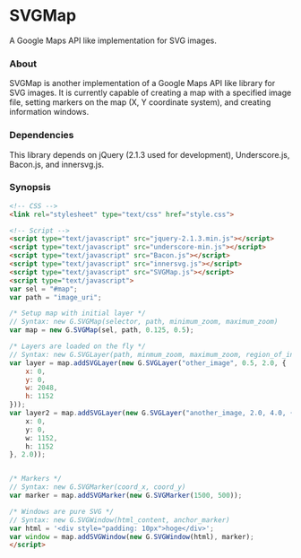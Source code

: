 SVGMap
======

A Google Maps API like implementation for SVG images.

### About

SVGMap is another implementation of a Google Maps API like library for SVG images. It is currently capable of creating a map with a specified image file, setting markers on the map (X, Y coordinate system), and creating information windows.


### Dependencies
This library depends on jQuery (2.1.3 used for development), Underscore.js, Bacon.js, and innersvg.js.


### Synopsis

```html
<!-- CSS -->
<link rel="stylesheet" type="text/css" href="style.css">

<!-- Script -->
<script type="text/javascript" src="jquery-2.1.3.min.js"></script>
<script type="text/javascript" src="underscore-min.js"></script>
<script type="text/javascript" src="Bacon.js"></script>
<script type="text/javascript" src="innersvg.js"></script>
<script type="text/javascript" src="SVGMap.js"></script>
<script type="text/javascript">
var sel = "#map";
var path = "image_uri";

/* Setup map with initial layer */
// Syntax: new G.SVGMap(selector, path, minimum_zoom, maximum_zoom)
var map = new G.SVGMap(sel, path, 0.125, 0.5);

/* Layers are loaded on the fly */
// Syntax: new G.SVGLayer(path, minmum_zoom, maximum_zoom, region_of_interest={}, initial_zoom=1)
var layer = map.addSVGLayer(new G.SVGLayer("other_image", 0.5, 2.0, {
    x: 0,
    y: 0,
    w: 2048,
    h: 1152
}));
var layer2 = map.addSVGLayer(new G.SVGLayer("another_image, 2.0, 4.0, {
    x: 0,
    y: 0,
    w: 1152,
    h: 1152
}, 2.0));


/* Markers */
// Syntax: new G.SVGMarker(coord_x, coord_y)
var marker = map.addSVGMarker(new G.SVGMarker(1500, 500));

/* Windows are pure SVG */
// Syntax: new G.SVGWindow(html_content, anchor_marker)
var html = '<div style="padding: 10px">hoge</div>';
var window = map.addSVGWindow(new G.SVGWindow(html), marker);
</script>
```
